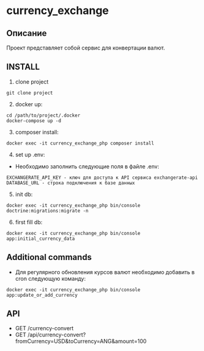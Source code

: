 # currency_exchange

## Описание

Проект представляет собой сервис для конвертации валют.

## INSTALL

1. clone project

```
git clone project
```

2. docker up:

```
cd /path/to/project/.docker
docker-compose up -d 
```

3. composer install:

```
docker exec -it currency_exchange_php composer install
```

4. set up .env:

- Необходимо заполнить следующие поля в файле .env:

```
EXCHANGERATE_API_KEY - ключ для доступа к API сервиса exchangerate-api
DATABASE_URL - строка подключения к базе данных
```

5. init db:

```
docker exec -it currency_exchange_php bin/console doctrine:migrations:migrate -n
```

6. first fill db:

```
docker exec -it currency_exchange_php bin/console app:initial_currency_data
```

## Additional commands

* Для регулярного обновления курсов валют необходимо добавить в cron следующую команду:

```
docker exec -it currency_exchange_php bin/console app:update_or_add_currency
```

## API

* GET /currency-convert
* GET /api/currency-convert?fromCurrency=USD&toCurrency=ANG&amount=100

